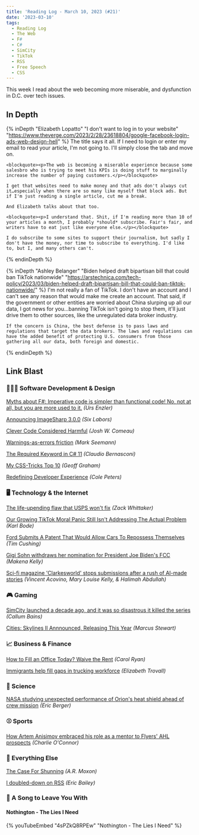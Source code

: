 ```yaml
---
title: 'Reading Log - March 10, 2023 (#21)'
date: '2023-03-10'
tags:
  - Reading Log
  - The Web
  - F#
  - C#
  - SimCity
  - TikTok
  - RSS
  - Free Speech
  - CSS
---
```


This week I read about the web becoming more miserable, and dysfunction in D.C. over tech issues.
<!-- excerpt -->

## In Depth

{% inDepth "Elizabeth Lopatto" "I don't want to log in to your website" "https://www.theverge.com/2023/2/28/23618804/google-facebook-login-ads-web-design-hell" %}
    The title says it all. If I need to login or enter my email to read your article, I'm not going to. I'll simply close the tab and move on.

    <blockquote><p>The web is becoming a miserable experience because some salesbro who is trying to meet his KPIs is doing stuff to marginally increase the number of paying customers.</p></blockquote>

    I get that websites need to make money and that ads don't always cut it…especially when there are so many like myself that block ads. But if I'm just reading a single article, cut me a break.

    And Elizabeth talks about that too.

    <blockquote><p>I understand that. Shit, if I'm reading more than 10 of your articles a month, I probably *should* subscribe. Fair's fair, and writers have to eat just like everyone else.</p></blockquote>

    I do subscribe to some sites to support their journalism, but sadly I don't have the money, nor time to subscribe to everything. I'd like to, but I, and many others can't.
{% endinDepth %}

{% inDepth "Ashley Belanger" "Biden helped draft bipartisan bill that could ban TikTok nationwide" "https://arstechnica.com/tech-policy/2023/03/biden-helped-draft-bipartisan-bill-that-could-ban-tiktok-nationwide/" %}
    I'm not really a fan of TikTok. I don't have an account and I can't see any reason that would make me create an account. That said, if the government or other entities are worried about China slurping up all our data, I got news for you…banning TikTok isn't going to stop them, it'll just drive them to other sources, like the unregulated data broker industry.

    If the concern is China, the best defense is to pass laws and regulations that target the data brokers. The laws and regulations can have the added benefit of protecting U.S. consumers from those gathering all our data, both foreign and domestic.
{% endinDepth %}

## Link Blast

### 👨🏼‍💻 Software Development & Design

[Myths about F#: Imperative code is simpler than functional code! No, not at all, but you are more used to it.](https://www.planetgeek.ch/2023/03/01/myths-about-f-imperative-code-is-simpler-than-functional-code-no-not-at-all-but-you-are-more-used-to-it/) *(Urs Enzler)*

[Announcing ImageSharp 3.0.0](https://sixlabors.com/posts/announcing-imagesharp-300/) *(Six Labors)*

[Clever Code Considered Harmful](https://www.joshwcomeau.com/career/clever-code-considered-harmful/) *(Josh W. Comeau)*

[Warnings-as-errors friction](https://blog.ploeh.dk/2023/03/06/warnings-as-errors-friction/) *(Mark Seemann)*

[The Required Keyword in C# 11](https://www.claudiobernasconi.ch/2023/03/03/the-required-keyword-in-csharp-11/) *(Claudio Bernasconi)*

[My CSS-Tricks Top 10](https://geoffgraham.me/my-css-tricks-top-10/) *(Geoff Graham)*

[Redefining Developer Experience](https://begin.com/blog/posts/2023-02-28-redefining-developer-experience) *(Cole Peters)*

### 🖥 Technology & the Internet

[The life-upending flaw that USPS won't fix](https://techcrunch.com/2023/03/01/us-postal-service-change-of-address-fraud/) *(Zack Whittaker)*

[Our Growing TikTok Moral Panic Still Isn't Addressing The Actual Problem](https://www.techdirt.com/2023/03/01/our-growing-tiktok-moral-panic-still-isnt-addressing-the-actual-problem/) *(Karl Bode)*

[Ford Submits A Patent That Would Allow Cars To Repossess Themselves](https://www.techdirt.com/2023/03/06/ford-submits-a-patent-that-would-allow-cars-to-repossess-themselves/) *(Tim Cushing)*

[Gigi Sohn withdraws her nomination for President Joe Biden's FCC](https://www.theverge.com/2023/3/7/23629307/gigi-sohn-withdraws-fcc-commissioner-nomination) *(Makena Kelly)*

[Sci-fi magazine 'Clarkesworld' stops submissions after a rush of AI-made stories](https://www.npr.org/2023/02/24/1159286436/ai-chatbot-chatgpt-magazine-clarkesworld-artificial-intelligence) *(Vincent Acovino, Mary Louise Kelly, & Halimah Abdullah)*

### 🎮 Gaming

[SimCity launched a decade ago, and it was so disastrous it killed the series](https://www.pcgamer.com/simcity-launched-a-decade-ago-and-it-was-so-disastrous-it-killed-the-series/) *(Callum Bains)*

[Cities: Skylines II Annnounced, Releasing This Year](https://www.gameinformer.com/2023/03/06/cities-skylines-ii-annnounced-releasing-this-year) *(Marcus Stewart)*

### 📈 Business & Finance

[How to Fill an Office Today? Waive the Rent](https://www.wsj.com/articles/how-to-fill-an-office-today-waive-the-rent-6ff4f9ec) *(Carol Ryan)*

[Immigrants help fill gaps in trucking workforce](https://www.marketplace.org/2023/03/06/immigrants-help-fill-gaps-in-trucking-workforce/) *(Elizabeth Trovall)*

### 🔬 Science

[NASA studying unexpected performance of Orion's heat shield ahead of crew mission](https://arstechnica.com/science/2023/03/nasa-will-target-november-2024-to-send-astronauts-around-the-moon/) *(Eric Berger)*

### ⚾ Sports

[How Artem Anisimov embraced his role as a mentor to Flyers' AHL prospects](https://theathletic.com/4285101/2023/03/08/flyers-prospects-artem-anisimov-ahl/) *(Charlie O'Connor)*

### 🎒 Everything Else

[The Case For Shunning](https://armoxon.substack.com/p/the-case-for-shunning) *(A.R. Moxon)*

[I doubled-down on RSS](https://ericwbailey.website/published/i-doubled-down-on-rss/) *(Eric Bailey)*

### 🎵 A Song to Leave You With

#### Nothington - The Lies I Need

{% youTubeEmbed "4sPZkQ8RPEw" "Nothington - The Lies I Need" %}